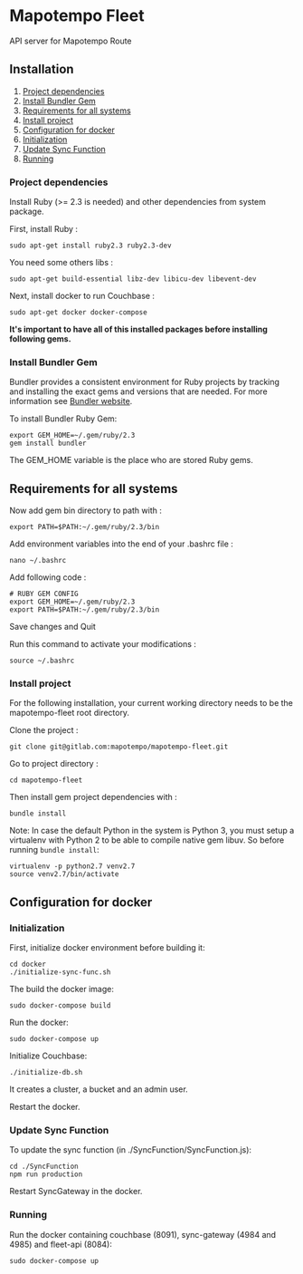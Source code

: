 Mapotempo Fleet
===============
API server for Mapotempo Route

## Installation

1. [Project dependencies](#project-dependencies)
2. [Install Bundler Gem](#install-bundler-gem)
3. [Requirements for all systems](#requirements-for-all-systems)
4. [Install project](#install-project)
5. [Configuration for docker](#configuration)
7. [Initialization](#initialization)
7. [Update Sync Function](#update-sync-function)
8. [Running](#running)

### Project dependencies

Install Ruby (>= 2.3 is needed) and other dependencies from system package.

First, install Ruby :

    sudo apt-get install ruby2.3 ruby2.3-dev

You need some others libs :

    sudo apt-get build-essential libz-dev libicu-dev libevent-dev
    
Next, install docker to run Couchbase :

    sudo apt-get docker docker-compose

__It's important to have all of this installed packages before installing following gems.__

### Install Bundler Gem

Bundler provides a consistent environment for Ruby projects by tracking and installing the exact gems and versions that are needed.
For more information see [Bundler website](http://bundler.io).

To install Bundler Ruby Gem:

    export GEM_HOME=~/.gem/ruby/2.3
    gem install bundler

The GEM_HOME variable is the place who are stored Ruby gems.

## Requirements for all systems

Now add gem bin directory to path with :

    export PATH=$PATH:~/.gem/ruby/2.3/bin

Add environment variables into the end of your .bashrc file :

    nano ~/.bashrc

Add following code :

    # RUBY GEM CONFIG
    export GEM_HOME=~/.gem/ruby/2.3
    export PATH=$PATH:~/.gem/ruby/2.3/bin

Save changes and Quit

Run this command to activate your modifications :

    source ~/.bashrc

### Install project

For the following installation, your current working directory needs to be the mapotempo-fleet root directory.

Clone the project :

    git clone git@gitlab.com:mapotempo/mapotempo-fleet.git

Go to project directory :

    cd mapotempo-fleet

Then install gem project dependencies with :

    bundle install

Note: In case the default Python in the system is Python 3, you must setup a virtualenv with Python 2 to be able to compile native gem libuv. So before running `bundle install`:

    virtualenv -p python2.7 venv2.7
    source venv2.7/bin/activate

## Configuration for docker

### Initialization

First, initialize docker environment before building it: 

    cd docker
    ./initialize-sync-func.sh

The build the docker image:

    sudo docker-compose build

Run the docker:

    sudo docker-compose up

Initialize Couchbase:

    ./initialize-db.sh

It creates a cluster, a bucket and an admin user.

Restart the docker.

### Update Sync Function

To update the sync function (in ./SyncFunction/SyncFunction.js):

    cd ./SyncFunction
    npm run production
    
Restart SyncGateway in the docker.

### Running

Run the docker containing couchbase (8091), sync-gateway (4984 and 4985) and fleet-api (8084): 

    sudo docker-compose up
